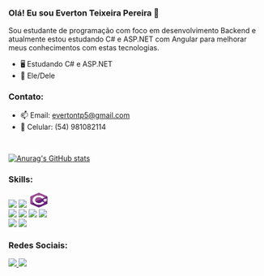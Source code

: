 ### Olá! Eu sou Everton Teixeira Pereira 👋

Sou estudante de programação com foco em desenvolvimento Backend e atualmente estou estudando C# e ASP.NET com Angular para melhorar meus conhecimentos com estas tecnologias. 



- 🖥️ Estudando C# e ASP.NET 
- 👨 Ele/Dele

### Contato:
- 📫 Email: evertontp5@gmail.com
- 📱 Celular: (54) 981082114
<br>

[![Anurag's GitHub stats](https://github-readme-stats.vercel.app/api?username=Everton19)](https://github.com/Everton19/github-readme-stats)

### Skills:
<div class="back">
  <img src="https://img.shields.io/badge/C%23-239120?style=for-the-badge&logo=c-sharp&logoColor=white">
  <img src="https://img.shields.io/badge/.NET-5C2D91?style=for-the-badge&logo=.net&logoColor=white">
  <img height="30" width="40" src="https://github.com/devicons/devicon/blob/master/icons/csharp/csharp-original.svg">
</div>
<div class"front">
  <img src="https://img.shields.io/badge/JavaScript-F7DF1E?style=for-the-badge&logo=javascript&logoColor=black">
  <img src="https://img.shields.io/badge/HTML5-E34F26?style=for-the-badge&logo=html5&logoColor=white">
  <img src="https://img.shields.io/badge/CSS3-1572B6?style=for-the-badge&logo=css3&logoColor=white">
  <img src="https://img.shields.io/badge/Angular-DD0031?style=for-the-badge&logo=angular&logoColor=white">
</div class="database">
<div>
  <img src="https://img.shields.io/badge/PostgreSQL-316192?style=for-the-badge&logo=postgresql&logoColor=white">
  <img src="https://img.shields.io/badge/MySQL-005C84?style=for-the-badge&logo=mysql&logoColor=white">
</div>

### Redes Sociais:
<div class="social">
  <a href="https://www.linkedin.com/in/everton-teixeira-5b357b204/" target="_blank"><img src="https://img.shields.io/badge/LinkedIn-0077B5?style=for-the-badge&logo=linkedin&logoColor=white" target="_blank">
  <a href="https://www.instagram.com/everton_t.p/" target="_blank"><img src="https://img.shields.io/badge/Instagram-E4405F?style=for-the-badge&logo=instagram&logoColor=white" target="_blank">
</div>
